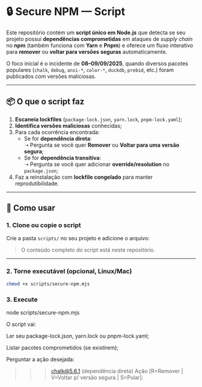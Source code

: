 # 🔒 Secure NPM — Script 

Este repositório contém um **script único em Node.js** que detecta se seu projeto possui **dependências comprometidas** em ataques de *supply chain* no **npm** (também funciona com **Yarn** e **Pnpm**) e oferece um fluxo interativo para **remover** ou **voltar para versões seguras** automaticamente.

O foco inicial é o incidente de **08–09/09/2025**, quando diversos pacotes populares (`chalk`, `debug`, `ansi-*`, `color-*`, `duckdb`, `prebid`, etc.) foram publicados com versões maliciosas.

---

## 📦 O que o script faz
1. **Escaneia lockfiles** (`package-lock.json`, `yarn.lock`, `pnpm-lock.yaml`);
2. **Identifica versões maliciosas** conhecidas;
3. Para cada ocorrência encontrada:
   - Se for **dependência direta**:  
     ➝ Pergunta se você quer **Remover** ou **Voltar para uma versão segura**;
   - Se for **dependência transitiva**:  
     ➝ Pergunta se você quer adicionar **override/resolution** no `package.json`;
4. Faz a reinstalação com **lockfile congelado** para manter reprodutibilidade.

---

## 🚀 Como usar

### 1. Clone ou copie o script
Crie a pasta `scripts/` no seu projeto e adicione o arquivo:


> O conteúdo completo do script está neste repositório.

---

### 2. Torne executável (opcional, Linux/Mac)
```bash
chmod +x scripts/secure-npm.mjs
```

### 3. Execute
node scripts/secure-npm.mjs

O script vai:

Ler seu package-lock.json, yarn.lock ou pnpm-lock.yaml;

Listar pacotes comprometidos (se existirem);

Perguntar a ação desejada:

>>> chalk@5.6.1 (dependência direta)
Ação [R=Remover | V=Voltar p/ versão segura | S=Pular]:




